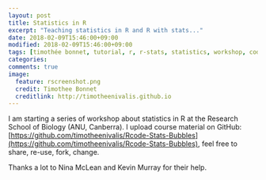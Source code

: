 ```yaml
---
layout: post
title: Statistics in R
excerpt: "Teaching statistics in R and R with stats..."
date: 2018-02-09T15:46:00+09:00
modified: 2018-02-09T15:46:00+09:00
tags: [timothée bonnet, tutorial, r, r-stats, statistics, workshop, coding]
categories:
comments: true
image:
  feature: rscreenshot.png
  credit: Timothee Bonnet
  creditlink: http://timotheenivalis.github.io
---
```


I am starting a series of workshop about statistics in R at the Research School of Biology (ANU, Canberra).
I upload course material on GitHub: [https://github.com/timotheenivalis/Rcode-Stats-Bubbles](https://github.com/timotheenivalis/Rcode-Stats-Bubbles), feel free to share, re-use, fork, change.

Thanks a lot to Nina McLean and Kevin Murray for their help.
